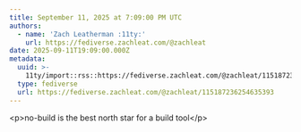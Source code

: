 ```yaml
---
title: September 11, 2025 at 7:09:00 PM UTC
authors:
  - name: 'Zach Leatherman :11ty:'
    url: https://fediverse.zachleat.com/@zachleat
date: 2025-09-11T19:09:00.000Z
metadata:
  uuid: >-
    11ty/import::rss::https://fediverse.zachleat.com/@zachleat/115187236254635393
  type: fediverse
  url: https://fediverse.zachleat.com/@zachleat/115187236254635393
---
```

\<p>no-build is the best north star for a build tool\</p>